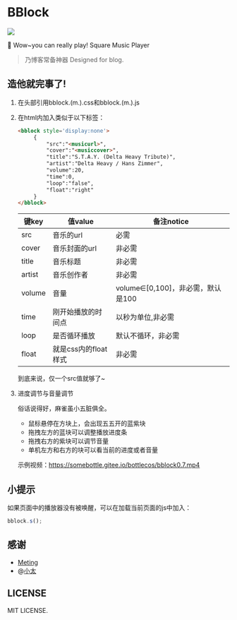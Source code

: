 # BBlock
![](https://wx4.sinaimg.cn/large/0085ZR6Aly1gde920yccgj3047046mxu)  

🎵 Wow~you can really play! Square Music Player

> 乃博客常备神器 Designed for blog.  

## 造他就完事了!  
1. 在头部引用bblock.(m.).css和bblock.(m.).js  
2. 在html内加入类似于以下标签：  
   ```html
   <bblock style='display:none'>
		{
			"src":"<musicurl>",
			"cover":"<musiccover>",
			"title":"S.T.A.Y. (Delta Heavy Tribute)",
			"artist":"Delta Heavy / Hans Zimmer",
			"volume":20,
			"time":0,
			"loop":"false",
			"float":"right"
		}
   </bblock>
   ```

   |键key|值value|备注notice|
   |-----|-----|-----|
   |src|音乐的url|必需|
   |cover|音乐封面的url|非必需|
   |title|音乐标题|非必需|
   |artist|音乐创作者|非必需|
   |volume|音量|volume∈[0,100]，非必需，默认是100|
   |time|刚开始播放的时间点|以秒为单位,非必需|
   |loop|是否循环播放|默认不循环，非必需|
   |float|就是css内的float样式|非必需|  

   到底来说，仅一个src值就够了~  

3. 进度调节与音量调节  

   俗话说得好，麻雀虽小五脏俱全。  

   * 鼠标悬停在方块上，会出现五五开的蓝紫块  
   * 拖拽左方的蓝块可以调整播放进度条  
   * 拖拽右方的紫块可以调节音量  
   * 单机左方和右方的块可以看当前的进度或者音量  
   
   示例视频：https://somebottle.gitee.io/bottlecos/bblock0.7.mp4   
   
## 小提示  
如果页面中的播放器没有被唤醒，可以在加载当前页面的js中加入：  
```javascript
bblock.s();  
```

## 感谢  
* [Meting](https://github.com/metowolf/Meting)  
* @[小太](https://github.com/SatoSouta)  

## LICENSE
MIT LICENSE.  
